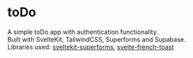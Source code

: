 # toDo

A simple toDo app with authentication functionality.  
Built with SvelteKit, TailwindCSS, Superforms and Supabase.  
Libraries used: [sveltekit-superforms](https://superforms.rocks/), [svelte-french-toast](https://svelte-french-toast.com/)